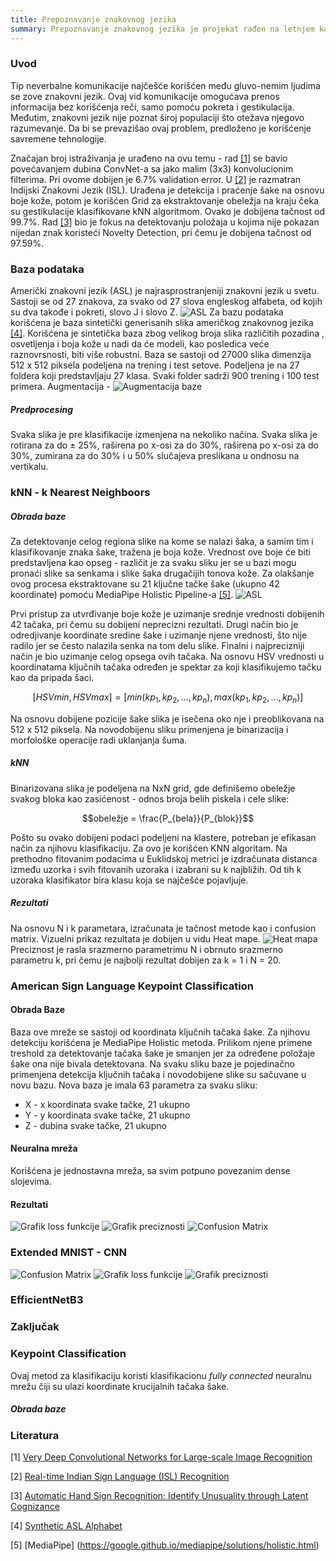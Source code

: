```yaml
---
title: Prepoznavanje znakovnog jezika
summary: Prepoznavanje znakovnog jezika je projekat rađen na letnjem kampu za stare polaznike 2022. godine od Zlate Stefanović i Vladana Bašića.
---
```


### Uvod

Tip neverbalne komunikacije najčešće korišćen među gluvo-nemim ljudima se zove znakovni jezik. Ovaj vid komunikacije omogućava prenos informacija bez korišćenja reči, samo pomoću pokreta i gestikulacija. Međutim, znakovni jezik nije poznat široj populaciji što otežava njegovo razumevanje. Da bi se prevazišao ovaj problem, predloženo je korišćenje savremene tehnologije.

Značajan broj istraživanja je urađeno na ovu temu - rad [[1]](http://arxiv.org/abs/1409.1556) se bavio povećavanjem dubina ConvNet-a sa jako malim (3x3) konvolucionim filterima. Pri ovome dobijen je 6.7% validation error. U [[2]](https://arxiv.org/ftp/arxiv/papers/2108/2108.10970.pdf) je razmatran Indijski Znakovni Jezik (ISL). Urađena je detekcija i praćenje šake na osnovu boje kože, potom je korišćen Grid za ekstraktovanje obeležja na kraju čeka su gestikulacije klasifikovane kNN algoritmom. Ovako je dobijena tačnost od 99.7%. Rad [[3]](https://arxiv.org/pdf/2110.15542.pdf) bio je fokus na detektovanju položaja u kojima nije pokazan nijedan znak koristeći Novelty Detection, pri čemu je dobijena tačnost od 97.59%.

### Baza podataka

Američki znakovni jezik (ASL) je najrasprostranjeniji znakovni jezik u svetu. Sastoji se od 27 znakova, za svako od 27 slova engleskog alfabeta, od kojih su dva takođe i pokreti, slovo J i slovo Z.
![ASL](/images/2022/prepoznavanje-znakovnog-jezika/asll.png)
Za bazu podataka korišćena je baza sintetički generisanih slika američkog znakovnog jezika [[4]](kaggle.com/datasets/lexset/synthetic-asl-alphabet). Korišćena je sintetička baza zbog velikog broja slika različitih pozadina , osvetljenja i boja kože u nadi da će modeli, kao posledica veće raznovrsnosti, biti više robustni. Baza se sastoji od 27000 slika dimenzija 512 x 512 piksela podeljena na trening i test setove. Podeljena je na 27 foldera koji predstavljaju 27 klasa. Svaki folder sadrži 900 trening i 100 test primera.
Augmentacija -
![Augmentacija baze](/images/2022/prepoznavanje-znakovnog-jezika/data_augmentation.png)

##### Predprocesing

Svaka slika je pre klasifikacije izmenjena na nekoliko načina. Svaka slika je rotirana za do $\pm$ 25%, raširena po x-osi za do 30%, raširena po x-osi za do 30%, zumirana za do 30% i u 50% slučajeva preslikana u ondnosu na vertikalu.

### kNN - k Nearest Neighboors

##### Obrada baze

Za detektovanje celog regiona slike na kome se nalazi šaka, a samim tim i klasifikovanje znaka šake, tražena je boja kože. Vrednost ove boje će biti predstavljena kao opseg - različit je za svaku sliku jer se u bazi mogu pronaći slike sa senkama i slike šaka drugačijih tonova kože. Za olakšanje ovog procesa ekstraktovane su 21 ključne tačke šake (ukupno 42 koordinate) pomoću MediaPipe Holistic Pipeline-a [[5]](https://google.github.io/mediapipe/solutions/holistic.html).
![ASL](/images/2022/prepoznavanje-znakovnog-jezika/acab.PNG)

Prvi pristup za utvrđivanje boje kože je uzimanje srednje vrednosti dobijenih 42 tačaka, pri čemu su dobijeni neprecizni rezultati. Drugi način bio je odredjivanje koordinate sredine šake i uzimanje njene vrednosti, što nije radilo jer se često nalazila senka na tom delu slike. Finalni i najprecizniji način je bio uzimanje celog opsega ovih tačaka.
Na osnovu HSV vrednosti u koordinatama ključnih tačaka određen je spektar za koji klasifikujemo tačku kao da pripada šaci.

$$[HSVmin, HSVmax] = [min(kp_{1},kp_{2},...,kp_{n}), max(kp_{1},kp_{2},...,kp_{n})]$$

Na osnovu dobijene pozicije šake slika je isečena oko nje i preoblikovana na 512 x 512 piksela. Na novodobijenu sliku primenjena je binarizacija i morfološke operacije radi uklanjanja šuma.

##### kNN

Binarizovana slika je podeljena na NxN grid, gde definišemo obeležje svakog bloka kao zasićenost - odnos broja belih piskela i cele slike:

$$obeležje = \frac{P_{bela}}{P_{blok}}$$

Pošto su ovako dobijeni podaci podeljeni na klastere, potreban je efikasan način za njihovu klasifikaciju. Za ovo je korišćen KNN algoritam. Na prethodno fitovanim podacima u Euklidskoj metrici je izdračunata distanca između uzorka i svih fitovanih uzoraka i izabrani su k najbližih. Od tih k uzoraka klasifikator bira klasu koja se najčešće pojavljuje.

##### Rezultati

Na osnovu N i k parametara, izračunata je tačnost metode kao i confusion matrix. Vizuelni prikaz rezultata je dobijen u vidu Heat mape.
![Heat mapa](/images/2022/prepoznavanje-znakovnog-jezika/heatmap.png)
Preciznost je rasla srazmerno parametrimu N i obrnuto srazmerno parametru k, pri čemu je najbolji rezultat dobijen za k = 1 i N = 20.

### American Sign Language Keypoint Classification

#### Obrada Baze

Baza ove mreže se sastoji od koordinata ključnih tačaka šake. Za njihovu detekciju korišćena je MediaPipe Holistic metoda. Prilikom njene primene treshold za detektovanje tačaka šake je smanjen jer za određene položaje šake ona nije bivala detektovana. Na svaku sliku baze je pojedinačno primenjena detekcija ključnih tačaka i novodobijene slike su sačuvane u novu bazu. Nova baza je imala 63 parametra za svaku sliku:

- X - x koordinata svake tačke, 21 ukupno
- Y - y koordinata svake tačke, 21 ukupno
- Z - dubina svake tačke, 21 ukupno

#### Neuralna mreža

Korišćena je jednostavna mreža, sa svim potpuno povezanim dense slojevima.

#### Rezultati

![Grafik loss funkcije](/images/2022/prepoznavanje-znakovnog-jezika/training_graph.png)
![Grafik preciznosti](/images/2022/prepoznavanje-znakovnog-jezika/accuracy_graph.png)
![Confusion Matrix](/images/2022/prepoznavanje-znakovnog-jezika/confusion_matrix.png)

### Extended MNIST - CNN

![Confusion Matrix](/images/2022/prepoznavanje-znakovnog-jezika/confusion_matrix_MNIST.png)
![Grafik loss funkcije](/images/2022/prepoznavanje-znakovnog-jezika/loss_graph.png)
![Grafik preciznosti](/images/2022/prepoznavanje-znakovnog-jezika/accuracy_graph_MNIST.png)

### EfficientNetB3

### Zaključak

### Keypoint Classification

Ovaj metod za klasifikaciju koristi klasifikacionu *fully connected* neuralnu mrežu čiji su ulazi koordinate krucijalnih tačaka šake. 

##### Obrada baze




### Literatura

[1] [Very Deep Convolutional Networks for Large-scale Image Recognition](http://arxiv.org/abs/1409.1556)

[2] [Real-time Indian Sign Language (ISL) Recognition](https://arxiv.org/ftp/arxiv/papers/2108/2108.10970.pdf)

[3] [Automatic Hand Sign Recognition: Identify Unusuality through Latent Cognizance](https://arxiv.org/pdf/2110.15542.pdf)

[4] [Synthetic ASL Alphabet](kaggle.com/datasets/lexset/synthetic-asl-alphabet)

[5] [MediaPipe] (https://google.github.io/mediapipe/solutions/holistic.html)
